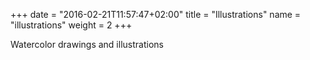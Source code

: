 +++
date = "2016-02-21T11:57:47+02:00"
title = "Illustrations"
name = "illustrations"
weight = 2
+++

Watercolor drawings and illustrations
